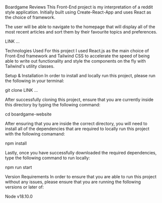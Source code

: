 Boardgame Reviews
This Front-End project is my interpretation of a reddit style application. Initially built using Create-React-App and uses React as the choice of framework.

The user will be able to navigate to the homepage that will display all of the most recent articles and sort them by their favourite topics and preferences.

LINK ...

Technologies Used
For this project I used React.js as the main choice of Front-End framework and Tailwind CSS to accelerate the speed of being able to write out functionality and style the components on the fly with Tailwind's utility classes.

Setup & Installation
In order to install and locally run this project, please run the following in your terminal:

git clone LINK ...

After successfully cloning this project, ensure that you are currently inside this directory by typing the following command:

cd boardgame-website

After ensuring that you are inside the correct directory, you will need to install all of the dependencies that are required to locally run this project with the following comamand:

npm install

Lastly, once you have successfully downloaded the required dependencies, type the following command to run locally:

npm run start

Version Requirements
In order to ensure that you are able to run this project without any issues, please ensure that you are running the following versions or later of:

Node v18.10.0